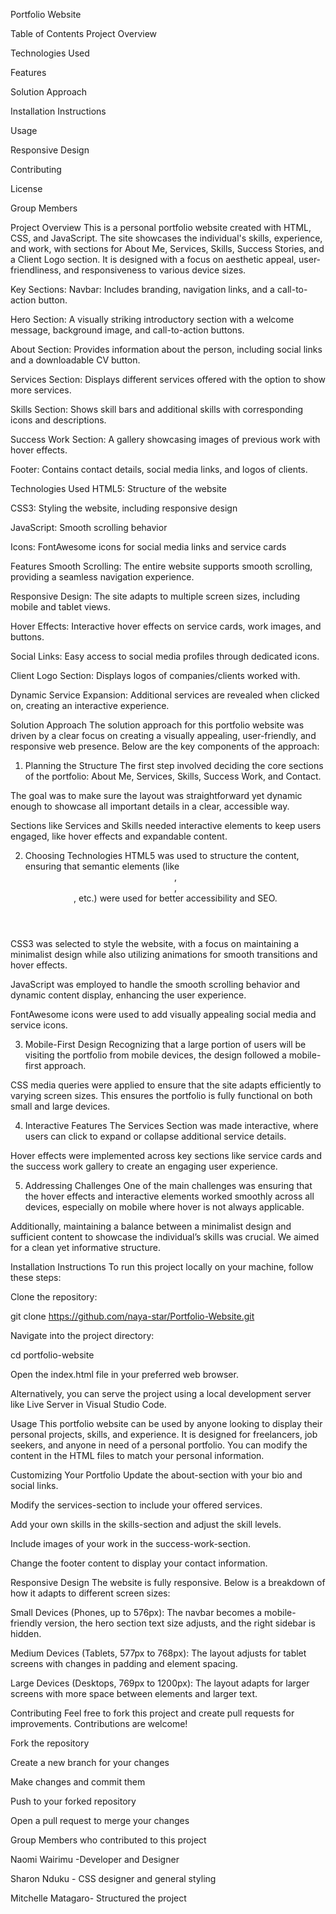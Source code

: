 Portfolio Website

Table of Contents
Project Overview

Technologies Used

Features

Solution Approach

Installation Instructions

Usage

Responsive Design

Contributing

License

Group Members

Project Overview
This is a personal portfolio website created with HTML, CSS, and JavaScript. The site showcases the individual's skills, experience, and work, with sections for About Me, Services, Skills, Success Stories, and a Client Logo section. It is designed with a focus on aesthetic appeal, user-friendliness, and responsiveness to various device sizes.

Key Sections:
Navbar: Includes branding, navigation links, and a call-to-action button.

Hero Section: A visually striking introductory section with a welcome message, background image, and call-to-action buttons.

About Section: Provides information about the person, including social links and a downloadable CV button.

Services Section: Displays different services offered with the option to show more services.

Skills Section: Shows skill bars and additional skills with corresponding icons and descriptions.

Success Work Section: A gallery showcasing images of previous work with hover effects.

Footer: Contains contact details, social media links, and logos of clients.

Technologies Used
HTML5: Structure of the website

CSS3: Styling the website, including responsive design

JavaScript: Smooth scrolling behavior

Icons: FontAwesome icons for social media links and service cards

Features
Smooth Scrolling: The entire website supports smooth scrolling, providing a seamless navigation experience.

Responsive Design: The site adapts to multiple screen sizes, including mobile and tablet views.

Hover Effects: Interactive hover effects on service cards, work images, and buttons.

Social Links: Easy access to social media profiles through dedicated icons.

Client Logo Section: Displays logos of companies/clients worked with.

Dynamic Service Expansion: Additional services are revealed when clicked on, creating an interactive experience.

Solution Approach
The solution approach for this portfolio website was driven by a clear focus on creating a visually appealing, user-friendly, and responsive web presence. Below are the key components of the approach:

1. Planning the Structure
The first step involved deciding the core sections of the portfolio: About Me, Services, Skills, Success Work, and Contact.

The goal was to make sure the layout was straightforward yet dynamic enough to showcase all important details in a clear, accessible way.

Sections like Services and Skills needed interactive elements to keep users engaged, like hover effects and expandable content.

2. Choosing Technologies
HTML5 was used to structure the content, ensuring that semantic elements (like <header>, <section>, <footer>, etc.) were used for better accessibility and SEO.

CSS3 was selected to style the website, with a focus on maintaining a minimalist design while also utilizing animations for smooth transitions and hover effects.

JavaScript was employed to handle the smooth scrolling behavior and dynamic content display, enhancing the user experience.

FontAwesome icons were used to add visually appealing social media and service icons.

3. Mobile-First Design
Recognizing that a large portion of users will be visiting the portfolio from mobile devices, the design followed a mobile-first approach.

CSS media queries were applied to ensure that the site adapts efficiently to varying screen sizes. This ensures the portfolio is fully functional on both small and large devices.

4. Interactive Features
The Services Section was made interactive, where users can click to expand or collapse additional service details.

Hover effects were implemented across key sections like service cards and the success work gallery to create an engaging user experience.

5. Addressing Challenges
One of the main challenges was ensuring that the hover effects and interactive elements worked smoothly across all devices, especially on mobile where hover is not always applicable.

Additionally, maintaining a balance between a minimalist design and sufficient content to showcase the individual’s skills was crucial. We aimed for a clean yet informative structure.

Installation Instructions
To run this project locally on your machine, follow these steps:

Clone the repository:

git clone https://github.com/naya-star/Portfolio-Website.git

Navigate into the project directory:

cd portfolio-website

Open the index.html file in your preferred web browser.

Alternatively, you can serve the project using a local development server like Live Server in Visual Studio Code.

Usage
This portfolio website can be used by anyone looking to display their personal projects, skills, and experience. It is designed for freelancers, job seekers, and anyone in need of a personal portfolio. You can modify the content in the HTML files to match your personal information.

Customizing Your Portfolio
Update the about-section with your bio and social links.

Modify the services-section to include your offered services.

Add your own skills in the skills-section and adjust the skill levels.

Include images of your work in the success-work-section.

Change the footer content to display your contact information.

Responsive Design
The website is fully responsive. Below is a breakdown of how it adapts to different screen sizes:

Small Devices (Phones, up to 576px): The navbar becomes a mobile-friendly version, the hero section text size adjusts, and the right sidebar is hidden.

Medium Devices (Tablets, 577px to 768px): The layout adjusts for tablet screens with changes in padding and element spacing.

Large Devices (Desktops, 769px to 1200px): The layout adapts for larger screens with more space between elements and larger text.

Contributing
Feel free to fork this project and create pull requests for improvements. Contributions are welcome!

Fork the repository

Create a new branch for your changes

Make changes and commit them

Push to your forked repository

Open a pull request to merge your changes

Group Members who contributed to this project

Naomi Wairimu -Developer and Designer

Sharon Nduku - CSS designer and general styling

 Mitchelle Matagaro- Structured the project
